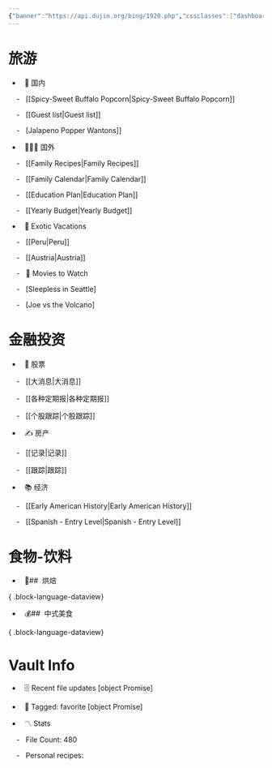 ```yaml
---
{"banner":"https://api.dujin.org/bing/1920.php","cssclasses":["dashboard"],"obsidianUIMode":"preview","banner_icon":"🏖️","dg-publish":true,"dg-home":true,"banner_y":0.5,"permalink":"/Home/","tags":["gardenEntry"],"dgPassFrontmatter":true,"created":"2023-11-10T17:23:33.560+08:00","updated":"2023-11-13T10:09:24.852+08:00"}
---
```



# 旅游


-   🏈 国内

    -   [[Spicy-Sweet Buffalo Popcorn\|Spicy-Sweet Buffalo Popcorn]]

    -   [[Guest list\|Guest list]]

    -   [Jalapeno Popper Wantons]]

-   👨‍👩‍👦 国外

    -   [[Family Recipes\|Family Recipes]]

    -   [[Family Calendar\|Family Calendar]]

    -   [[Education Plan\|Education Plan]]

    -   [[Yearly Budget\|Yearly Budget]]

-   🌅 Exotic Vacations

    -   [[Peru\|Peru]]

    -   [[Austria\|Austria]]

    -   🎥 Movies to Watch

    -   [Sleepless in Seattle]

    -   [Joe vs the Volcano]

  

# 金融投资

  

-   🏡 股票

    -   [[大消息\|大消息]]

    -   [[各种定期报\|各种定期报]]

    -   [[个股跟踪\|个股跟踪]]

-   ✍️ 房产

    -   [[记录\|记录]]

    -   [[跟踪\|跟踪]]

-   📚 经济

    -   [[Early American History\|Early American History]]

    -   [[Spanish - Entry Level\|Spanish - Entry Level]]

  

# 食物-饮料

  
  
  

-   💼##  烘焙


{ .block-language-dataview}

-   💰##  中式美食


{ .block-language-dataview}

  
  

# Vault Info

  

-   🗄️ Recent file updates [object Promise]

-   🔖 Tagged: favorite [object Promise]

-   〽️ Stats

    -   File Count: 480

    -   Personal recipes: 